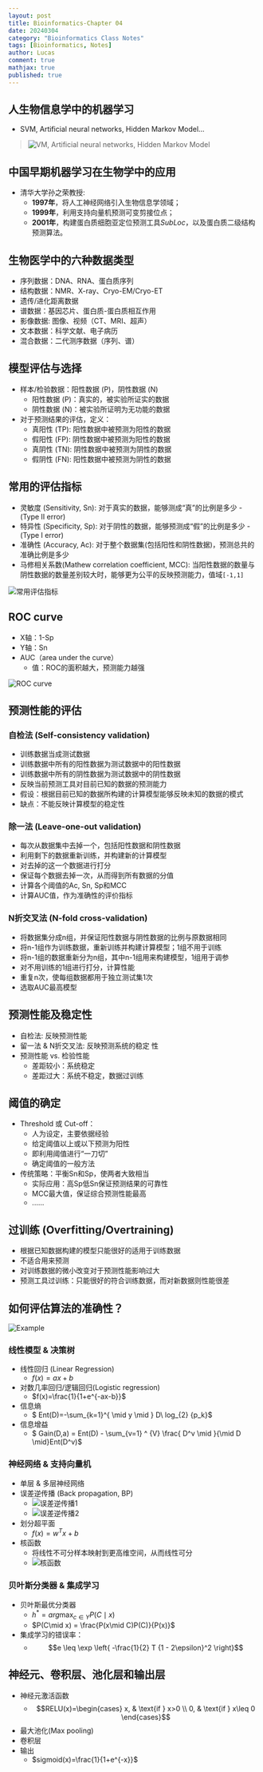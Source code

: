 ```yaml
---
layout: post
title: Bioinformatics-Chapter 04
date: 20240304
category: "Bioinformatics Class Notes"
tags: [Bioinformatics, Notes]
author: Lucas
comment: true
mathjax: true
published: true
---
```


## 人生物信息学中的机器学习

- SVM, Artificial neural networks, Hidden Markov Model…

> ![VM, Artificial neural networks, Hidden Markov Model](https://cdn.jsdelivr.net/gh/Lucas04-nhr/Pictures@main/uPic/Lkr0Yz.jpg)

## 中国早期机器学习在生物学中的应用

- 清华大学孙之荣教授:
  - **1997年**，将人工神经网络引入生物信息学领域；
  - **1999年**，利用支持向量机预测可变剪接位点；
  - **2001年**，构建蛋白质细胞亚定位预测工具*SubLoc*，以及蛋白质二级结构预测算法。

## 生物医学中的六种数据类型

- 序列数据：DNA、RNA、蛋白质序列
- 结构数据：NMR、X-ray、Cryo-EM/Cryo-ET
- 遗传/进化距离数据
- 谱数据：基因芯片、蛋白质-蛋白质相互作用
- 影像数据: 图像、视频（CT、MRI、超声）
- 文本数据：科学文献、电子病历
- 混合数据：二代测序数据（序列、谱）

## 模型评估与选择

- 样本/检验数据：阳性数据 (P)，阴性数据 (N)
  - 阳性数据 (P)：真实的，被实验所证实的数据
  - 阴性数据 (N)：被实验所证明为无功能的数据
- 对于预测结果的评估，定义：
  - 真阳性 (TP): 阳性数据中被预测为阳性的数据
  - 假阳性 (FP): 阴性数据中被预测为阳性的数据
  - 真阴性 (TN): 阴性数据中被预测为阴性的数据
  - 假阴性 (FN): 阳性数据中被预测为阴性的数据

## 常用的评估指标

- 灵敏度 (Sensitivity, Sn): 对于真实的数据，能够测成“真”的比例是多少 - (Type II error)
- 特异性 (Specificity, Sp): 对于阴性的数据，能够预测成“假”的比例是多少 - (Type I error)
- 准确性 (Accuracy, Ac): 对于整个数据集(包括阳性和阴性数据)，预测总共的准确比例是多少
- 马修相关系数(Mathew correlation coefficient, MCC): 当阳性数据的数量与阴性数据的数量差别较大时，能够更为公平的反映预测能力，值域```[-1,1]```

![常用评估指标](https://cdn.jsdelivr.net/gh/Lucas04-nhr/Pictures@main/uPic/PzYkEI.png)

## ROC curve

- X轴：1-Sp
- Y轴：Sn
- AUC（area under the curve）
  - 值：ROC的面积越大，预测能力越强

![ROC curve](https://cdn.jsdelivr.net/gh/Lucas04-nhr/Pictures@main/uPic/jO1lFH.png)

## 预测性能的评估 

### 自检法 (Self-consistency validation)

- 训练数据当成测试数据
- 训练数据中所有的阳性数据为测试数据中的阳性数据
- 训练数据中所有的阴性数据为测试数据中的阴性数据
- 反映当前预测工具对目前已知的数据的预测能力
- 假设：根据目前已知的数据所构建的计算模型能够反映未知的数据的模式
- 缺点：不能反映计算模型的稳定性

### 除一法 (Leave-one-out validation)

- 每次从数据集中去掉一个，包括阳性数据和阴性数据
- 利用剩下的数据重新训练，并构建新的计算模型
- 对去掉的这一个数据进行打分
- 保证每个数据去掉一次，从而得到所有数据的分值
- 计算各个阈值的Ac, Sn, Sp和MCC
- 计算AUC值，作为准确性的评价指标

### N折交叉法 (N-fold cross-validation)

- 将数据集分成n组，并保证阳性数据与阴性数据的比例与原数据相同
- 将n-1组作为训练数据，重新训练并构建计算模型；1组不用于训练
- 将n-1组的数据重新分为n组，其中n-1组用来构建模型，1组用于调参
- 对不用训练的1组进行打分，计算性能
- 重复n次，使每组数据都用于独立测试集1次
- 选取AUC最高模型

## 预测性能及稳定性

- 自检法: 反映预测性能
- 留一法 & N折交叉法: 反映预测系统的稳定
性
- 预测性能 vs. 检验性能
  - 差距较小：系统稳定
  - 差距过大：系统不稳定，数据过训练

## 阈值的确定

- Threshold 或 Cut-off：
  - 人为设定，主要依据经验
  - 给定阈值以上或以下预测为阳性
  - 即利用阈值进行“一刀切”
  - 确定阈值的一般方法
- 传统策略：平衡Sn和Sp，使两者大致相当
  - 实际应用：高Sp低Sn保证预测结果的可靠性
  - MCC最大值，保证综合预测性能最高
  - ......

## 过训练 (Overfitting/Overtraining)

- 根据已知数据构建的模型只能很好的适用于训练数据
- 不适合用来预测
- 对训练数据的微小改变对于预测性能影响过大
- 预测工具过训练：只能很好的符合训练数据，而对新数据则性能很差

## 如何评估算法的准确性？

![Example](https://cdn.jsdelivr.net/gh/Lucas04-nhr/Pictures@main/uPic/JvcJRh.png)

### 线性模型 & 决策树

- 线性回归 (Linear Regression)
  - $f(x)=ax+b$
- 对数几率回归/逻辑回归(Logistic regression)
  - $f(x)=\frac{1}{1+e^{-ax-b}}$
- 信息熵
  - $ Ent(D)=-\sum_{k=1}^{ \mid y \mid } D\ log_{2} {p_k}$
- 信息增益
  - $ Gain(D,a) = Ent(D) - \sum_{v=1} ^ {V} \frac{ D^v \mid }{\mid D \mid}Ent(D^v)$

### 神经网络 & 支持向量机

- 单层 & 多层神经网络
- 误差逆传播 (Back propagation, BP)
  - ![误差逆传播1](https://cdn.jsdelivr.net/gh/Lucas04-nhr/Pictures@main/uPic/8cJUIc.jpg)
  - ![误差逆传播2](https://cdn.jsdelivr.net/gh/Lucas04-nhr/Pictures@main/uPic/GFfwPd.jpg)
- 划分超平面
  - $f(x)=w^{T}x+b$
- 核函数
  - 将线性不可分样本映射到更高维空间，从而线性可分
  - ![核函数](https://cdn.jsdelivr.net/gh/Lucas04-nhr/Pictures@main/uPic/lUHEva.jpg)

### 贝叶斯分类器 & 集成学习
- 贝叶斯最优分类器
  - $h^{*} = arg \max_{c \in Y}P(C\mid x)$
  - $P(C\mid x) = \frac{P(x\mid C)P(C)}{P(x)}$
- 集成学习的错误率：
  - $$e \leq \exp \left{ -\frac{1}{2} T {1 - 2\epsilon}^2 \right}$$

## 神经元、卷积层、池化层和输出层

- 神经元激活函数
  - $$RELU(x)=\begin{cases} x, & \text{if } x>0 \\ 0, & \text{if } x\leq 0 \end{cases}$$
- 最大池化(Max pooling)
- 卷积层
- 输出
  - $sigmoid(x)=\frac{1}{1+e^{-x}}$
